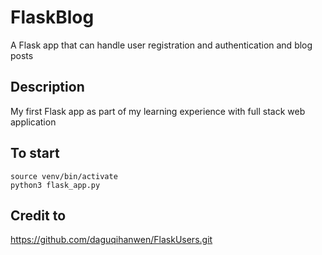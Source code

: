 # FlaskBlog
A Flask app that can handle user registration and authentication and blog posts

## Description
My first Flask app as part of my learning experience with full stack web application

## To start

```
source venv/bin/activate
python3 flask_app.py
```
## Credit to
https://github.com/daguqihanwen/FlaskUsers.git
